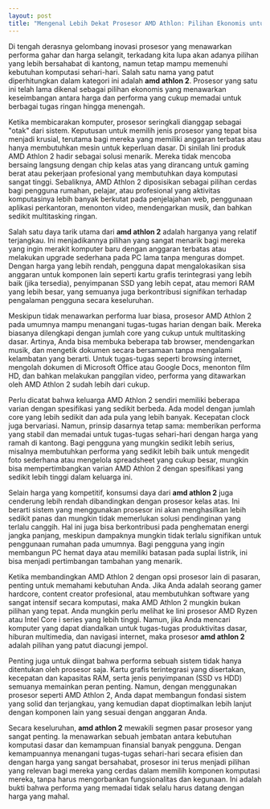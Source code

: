 ```yaml
---
layout: post
title: "Mengenal Lebih Dekat Prosesor AMD Athlon: Pilihan Ekonomis untuk Kebutuhan Komputasi Harian"
---
```


Di tengah derasnya gelombang inovasi prosesor yang menawarkan performa gahar dan harga selangit, terkadang kita lupa akan adanya pilihan yang lebih bersahabat di kantong, namun tetap mampu memenuhi kebutuhan komputasi sehari-hari. Salah satu nama yang patut diperhitungkan dalam kategori ini adalah **amd athlon 2**. Prosesor yang satu ini telah lama dikenal sebagai pilihan ekonomis yang menawarkan keseimbangan antara harga dan performa yang cukup memadai untuk berbagai tugas ringan hingga menengah.

Ketika membicarakan komputer, prosesor seringkali dianggap sebagai "otak" dari sistem. Keputusan untuk memilih jenis prosesor yang tepat bisa menjadi krusial, terutama bagi mereka yang memiliki anggaran terbatas atau hanya membutuhkan mesin untuk keperluan dasar. Di sinilah lini produk AMD Athlon 2 hadir sebagai solusi menarik. Mereka tidak mencoba bersaing langsung dengan chip kelas atas yang dirancang untuk gaming berat atau pekerjaan profesional yang membutuhkan daya komputasi sangat tinggi. Sebaliknya, AMD Athlon 2 diposisikan sebagai pilihan cerdas bagi pengguna rumahan, pelajar, atau profesional yang aktivitas komputasinya lebih banyak berkutat pada penjelajahan web, penggunaan aplikasi perkantoran, menonton video, mendengarkan musik, dan bahkan sedikit multitasking ringan.

Salah satu daya tarik utama dari **amd athlon 2** adalah harganya yang relatif terjangkau. Ini menjadikannya pilihan yang sangat menarik bagi mereka yang ingin merakit komputer baru dengan anggaran terbatas atau melakukan upgrade sederhana pada PC lama tanpa menguras dompet. Dengan harga yang lebih rendah, pengguna dapat mengalokasikan sisa anggaran untuk komponen lain seperti kartu grafis terintegrasi yang lebih baik (jika tersedia), penyimpanan SSD yang lebih cepat, atau memori RAM yang lebih besar, yang semuanya juga berkontribusi signifikan terhadap pengalaman pengguna secara keseluruhan.

Meskipun tidak menawarkan performa luar biasa, prosesor AMD Athlon 2 pada umumnya mampu menangani tugas-tugas harian dengan baik. Mereka biasanya dilengkapi dengan jumlah core yang cukup untuk multitasking dasar. Artinya, Anda bisa membuka beberapa tab browser, mendengarkan musik, dan mengetik dokumen secara bersamaan tanpa mengalami kelambatan yang berarti. Untuk tugas-tugas seperti browsing internet, mengolah dokumen di Microsoft Office atau Google Docs, menonton film HD, dan bahkan melakukan panggilan video, performa yang ditawarkan oleh AMD Athlon 2 sudah lebih dari cukup.

Perlu dicatat bahwa keluarga AMD Athlon 2 sendiri memiliki beberapa varian dengan spesifikasi yang sedikit berbeda. Ada model dengan jumlah core yang lebih sedikit dan ada pula yang lebih banyak. Kecepatan clock juga bervariasi. Namun, prinsip dasarnya tetap sama: memberikan performa yang stabil dan memadai untuk tugas-tugas sehari-hari dengan harga yang ramah di kantong. Bagi pengguna yang mungkin sedikit lebih serius, misalnya membutuhkan performa yang sedikit lebih baik untuk mengedit foto sederhana atau mengelola spreadsheet yang cukup besar, mungkin bisa mempertimbangkan varian AMD Athlon 2 dengan spesifikasi yang sedikit lebih tinggi dalam keluarga ini.

Selain harga yang kompetitif, konsumsi daya dari **amd athlon 2** juga cenderung lebih rendah dibandingkan dengan prosesor kelas atas. Ini berarti sistem yang menggunakan prosesor ini akan menghasilkan lebih sedikit panas dan mungkin tidak memerlukan solusi pendinginan yang terlalu canggih. Hal ini juga bisa berkontribusi pada penghematan energi jangka panjang, meskipun dampaknya mungkin tidak terlalu signifikan untuk penggunaan rumahan pada umumnya. Bagi pengguna yang ingin membangun PC hemat daya atau memiliki batasan pada suplai listrik, ini bisa menjadi pertimbangan tambahan yang menarik.

Ketika membandingkan AMD Athlon 2 dengan opsi prosesor lain di pasaran, penting untuk memahami kebutuhan Anda. Jika Anda adalah seorang gamer hardcore, content creator profesional, atau membutuhkan software yang sangat intensif secara komputasi, maka AMD Athlon 2 mungkin bukan pilihan yang tepat. Anda mungkin perlu melihat ke lini prosesor AMD Ryzen atau Intel Core i series yang lebih tinggi. Namun, jika Anda mencari komputer yang dapat diandalkan untuk tugas-tugas produktivitas dasar, hiburan multimedia, dan navigasi internet, maka prosesor **amd athlon 2** adalah pilihan yang patut diacungi jempol.

Penting juga untuk diingat bahwa performa sebuah sistem tidak hanya ditentukan oleh prosesor saja. Kartu grafis terintegrasi yang disertakan, kecepatan dan kapasitas RAM, serta jenis penyimpanan (SSD vs HDD) semuanya memainkan peran penting. Namun, dengan menggunakan prosesor seperti AMD Athlon 2, Anda dapat membangun fondasi sistem yang solid dan terjangkau, yang kemudian dapat dioptimalkan lebih lanjut dengan komponen lain yang sesuai dengan anggaran Anda.

Secara keseluruhan, **amd athlon 2** mewakili segmen pasar prosesor yang sangat penting. Ia menawarkan sebuah jembatan antara kebutuhan komputasi dasar dan kemampuan finansial banyak pengguna. Dengan kemampuannya menangani tugas-tugas sehari-hari secara efisien dan dengan harga yang sangat bersahabat, prosesor ini terus menjadi pilihan yang relevan bagi mereka yang cerdas dalam memilih komponen komputasi mereka, tanpa harus mengorbankan fungsionalitas dan kegunaan. Ini adalah bukti bahwa performa yang memadai tidak selalu harus datang dengan harga yang mahal.
